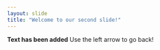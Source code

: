 ```yaml
---
layout: slide
title: "Welcome to our second slide!"
---
```

**Text has been added**
Use the left arrow to go back!
